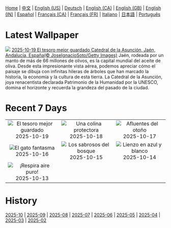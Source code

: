 [Home](../README.md) | [中文](zh-CN.md) | [English (US)](en-US.md) | [Deutsch](de-DE.md) | [English (CA)](en-CA.md) | [English (GB)](en-GB.md) | [English (IN)](en-IN.md) | [Español](es-ES.md) | [Français (CA)](fr-CA.md) | [Français (FR)](fr-FR.md) | [Italiano](it-IT.md) | [日本語](ja-JP.md) | [Português](pt-BR.md)

# Latest Wallpaper
![](https://www.bing.com/th?id=OHR.JaenCathedral_ES-ES4511407655_UHD.jpg)
[2025-10-19 El tesoro mejor guardado Catedral de la Asunción, Jaén, Andalucía, España(© JoseIgnacioSoto/Getty Images)](https://www.bing.com/th?id=OHR.JaenCathedral_ES-ES4511407655_UHD.jpg)
Jaén, rodeada por un manto de más de 66 millones de olivos, es la capital mundial del aceite de oliva. Desde esta impresionante vista aérea, podemos apreciar cómo el paisaje se dibuja con infinitas hileras de árboles que han marcado la historia, la economía y la cultura de esta tierra. La Catedral de la Asunción, joya renacentista declarada Patrimonio de la Humanidad por la UNESCO, domina el horizonte y recuerda la grandeza del pasado de la ciudad.

# Recent 7 Days
|  |  |  |
|:---:|:---:|:---:|
| ![](https://www.bing.com/th?id=OHR.JaenCathedral_ES-ES4511407655_400x240.jpg "El tesoro mejor guardado") 2025-10-19 | ![](https://www.bing.com/th?id=OHR.SilburyHill_ES-ES9628182073_400x240.jpg "Una colina protectora") 2025-10-18 | ![](https://www.bing.com/th?id=OHR.RockRiverFalls_ES-ES6474484835_400x240.jpg "Afluentes del otoño") 2025-10-17 |
| ![](https://www.bing.com/th?id=OHR.SiberianLynx_ES-ES1284959959_400x240.jpg "El gato fantasma") 2025-10-16 | ![](https://www.bing.com/th?id=OHR.AmethystLaccaria_ES-ES1228402064_400x240.jpg "Los sabrosos del bosque") 2025-10-15 | ![](https://www.bing.com/th?id=OHR.OiaSantorini_ES-ES1170312678_400x240.jpg "Lienzo en azul y blanco") 2025-10-14 |
| ![](https://www.bing.com/th?id=OHR.HinterseeWaterfall_ES-ES0526830866_400x240.jpg "¡Respira aire puro!") 2025-10-13 |  |  |

# History
[2025-10](../archives/wallpaper/es-ES/w_2025_10.md) | [2025-09](../archives/wallpaper/es-ES/w_2025_09.md) | [2025-08](../archives/wallpaper/es-ES/w_2025_08.md) | [2025-07](../archives/wallpaper/es-ES/w_2025_07.md) | [2025-06](../archives/wallpaper/es-ES/w_2025_06.md) | [2025-05](../archives/wallpaper/es-ES/w_2025_05.md) | [2025-04](../archives/wallpaper/es-ES/w_2025_04.md) | [2025-03](../archives/wallpaper/es-ES/w_2025_03.md) | [2025-02](../archives/wallpaper/es-ES/w_2025_02.md)
